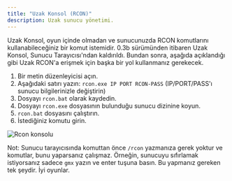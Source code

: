 ```yaml
---
title: "Uzak Konsol (RCON)"
description: Uzak sunucu yönetimi.
---
```


Uzak Konsol, oyun içinde olmadan ve sunucunuzda RCON komutlarını kullanabileceğiniz bir komut istemidir. 0.3b sürümünden itibaren Uzak Konsol, Sunucu Tarayıcısı'ndan kaldırıldı. Bundan sonra, aşağıda açıklandığı gibi Uzak RCON'a erişmek için başka bir yol kullanmanız gerekecek.

1. Bir metin düzenleyicisi açın.
2. Aşağıdaki satırı yazın: `rcon.exe IP PORT RCON-PASS` (IP/PORT/PASS'ı sunucu bilgilerinizle değiştirin)
3. Dosyayı `rcon.bat` olarak kaydedin.
4. Dosyayı `rcon.exe` dosyasının bulunduğu sunucu dizinine koyun.
5. `rcon.bat` dosyasını çalıştırın.
6. İstediğiniz komutu girin.

![Rcon konsolu](https://assets.open.mp/assets/images/server/rcon.jpg)

Not: Sunucu tarayıcısında komuttan önce `/rcon` yazmanıza gerek yoktur ve komutlar, bunu yaparsanız çalışmaz. Örneğin, sunucuyu sıfırlamak istiyorsanız sadece `gmx` yazın ve enter tuşuna basın. Bu yapmanız gereken tek şeydir. İyi oyunlar.
